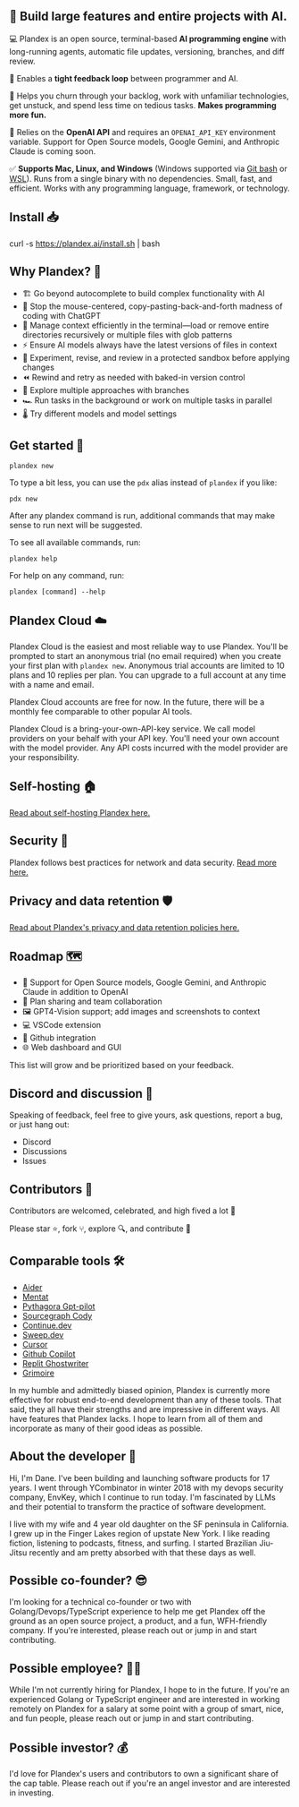 ## 🌟 Build large features and entire projects with AI.

💻 Plandex is an open source, terminal-based **AI programming engine** with long-running agents, automatic file updates, versioning, branches, and diff review.

🔄 Enables a **tight feedback loop** between programmer and AI.

🔮 Helps you churn through your backlog, work with unfamiliar technologies, get unstuck, and spend less time on tedious tasks. **Makes programming more fun.**

🧠 Relies on the **OpenAI API** and requires an `OPENAI_API_KEY` environment variable. Support for Open Source models, Google Gemini, and Anthropic Claude is coming soon.

✅ **Supports Mac, Linux, and Windows** (Windows supported via [Git bash](https://gitforwindows.org) or [WSL](https://learn.microsoft.com/en-us/windows/wsl/about)). Runs from a single binary with no dependencies. Small, fast, and efficient. Works with any programming language, framework, or technology.

## Install 📥

curl -s https://plandex.ai/install.sh | bash

## Why Plandex? 🤔

- 🏗️ Go beyond autocomplete to build complex functionality with AI
- 🚫 Stop the mouse-centered, copy-pasting-back-and-forth madness of coding with ChatGPT
- 📑 Manage context efficiently in the terminal—load or remove entire directories recursively or multiple files with glob patterns
- ⚡️ Ensure AI models always have the latest versions of files in context
- 🚧 Experiment, revise, and review in a protected sandbox before applying changes
- ⏪ Rewind and retry as needed with baked-in version control
- 🌱 Explore multiple approaches with branches
- 🏎️ Run tasks in the background or work on multiple tasks in parallel
- 🌡️ Try different models and model settings

## Get started 🚀

```
plandex new
```

To type a bit less, you can use the `pdx` alias instead of `plandex` if you like:

```
pdx new
```

After any plandex command is run, additional commands that may make sense to run next will be suggested.

To see all available commands, run:

```
plandex help
```

For help on any command, run:

```
plandex [command] --help
```

## Plandex Cloud ☁️

Plandex Cloud is the easiest and most reliable way to use Plandex. You'll be prompted to start an anonymous trial (no email required) when you create your first plan with `plandex new`. Anonymous trial accounts are limited to 10 plans and 10 replies per plan. You can upgrade to a full account at any time with a name and email.

Plandex Cloud accounts are free for now. In the future, there will be a monthly fee comparable to other popular AI tools.

Plandex Cloud is a bring-your-own-API-key service. We call model providers on your behalf with your API key. You'll need your own account with the model provider. Any API costs incurred with the model provider are your responsibility.

## Self-hosting 🏠

[Read about self-hosting Plandex here.](./HOSTING.md)

## Security 🔐

Plandex follows best practices for network and data security. [Read more here.](./SECURITY.md)

## Privacy and data retention 🛡️

[Read about Plandex's privacy and data retention policies here.](./PRIVACY.md)

## Roadmap 🗺️

- 🧠 Support for Open Source models, Google Gemini, and Anthropic Claude in addition to OpenAI
- 🤝 Plan sharing and team collaboration
- 🖼️ GPT4-Vision support; add images and screenshots to context
- 💻 VSCode extension
- 🔌 Github integration
- 🌐 Web dashboard and GUI

This list will grow and be prioritized based on your feedback.

## Discord and discussion 💬

Speaking of feedback, feel free to give yours, ask questions, report a bug, or just hang out:

- Discord
- Discussions
- Issues

## Contributors 👥

Contributors are welcomed, celebrated, and high fived a lot 🙌

Please star ⭐, fork ⑂, explore 🔍, and contribute 🤝

## Comparable tools 🛠️

- [Aider](https://github.com/paul-gauthier/aider)
- [Mentat](https://github.com/AbanteAI/mentat)
- [Pythagora Gpt-pilot](https://github.com/Pythagora-io/gpt-pilot)
- [Sourcegraph Cody](https://github.com/sourcegraph/cody)
- [Continue.dev](https://github.com/continuedev/continue)
- [Sweep.dev](https://github.com/sweepai/sweep)
- [Cursor](https://github.com/getcursor/cursor)
- [Github Copilot](https://github.com/features/copilot)
- [Replit Ghostwriter](https://replit.com/ai)
- [Grimoire](https://chat.openai.com/g/g-n7Rs0IK86-grimoire)

In my humble and admittedly biased opinion, Plandex is currently more effective for robust end-to-end development than any of these tools. That said, they all have their strengths and are impressive in different ways. All have features that Plandex lacks. I hope to learn from all of them and incorporate as many of their good ideas as possible.

## About the developer 👋

Hi, I'm Dane. I've been building and launching software products for 17 years. I went through YCombinator in winter 2018 with my devops security company, EnvKey, which I continue to run today. I'm fascinated by LLMs and their potential to transform the practice of software development.

I live with my wife and 4 year old daughter on the SF peninsula in California. I grew up in the Finger Lakes region of upstate New York. I like reading fiction, listening to podcasts, fitness, and surfing. I started Brazilian Jiu-Jitsu recently and am pretty absorbed with that these days as well.

## Possible co-founder? 😎

I'm looking for a technical co-founder or two with Golang/Devops/TypeScript experience to help me get Plandex off the ground as an open source project, a product, and a fun, WFH-friendly company. If you're interested, please reach out or jump in and start contributing.

## Possible employee? 👩‍💻

While I'm not currently hiring for Plandex, I hope to in the future. If you're an experienced Golang or TypeScript engineer and are interested in working remotely on Plandex for a salary at some point with a group of smart, nice, and fun people, please reach out or jump in and start contributing.

## Possible investor? 💰

I'd love for Plandex's users and contributors to own a significant share of the cap table. Please reach out if you're an angel investor and are interested in investing.
